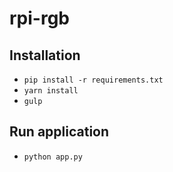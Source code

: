 # rpi-rgb

## Installation
- `pip install -r requirements.txt`
- `yarn install`
- `gulp`

## Run application
- `python app.py`
